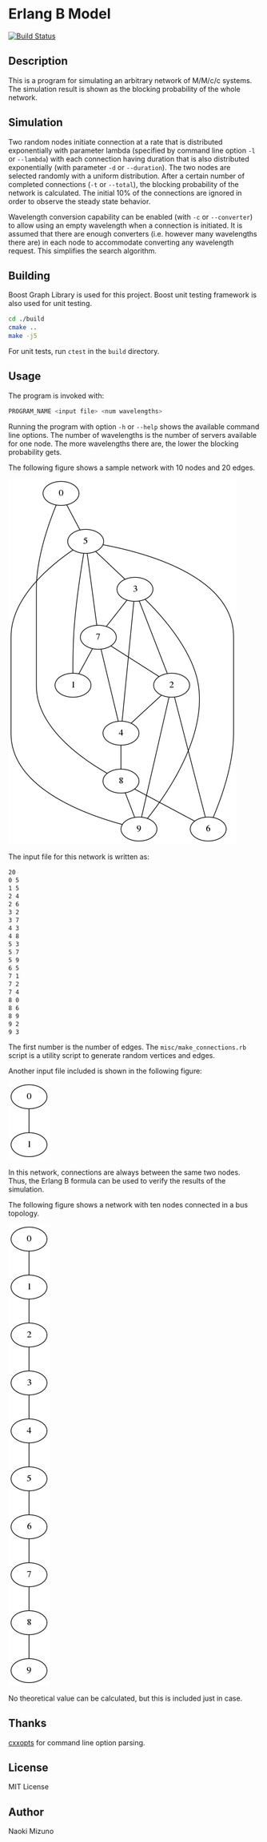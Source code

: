 # Erlang B Model

[![Build Status](https://travis-ci.org/NigoroJr/erlang-b-model.svg)](https://travis-ci.org/NigoroJr/erlang-b-model)

## Description

This is a program for simulating an arbitrary network of M/M/c/c systems. The
simulation result is shown as the blocking probability of the whole network.

## Simulation
Two random nodes initiate connection at a rate that is distributed
exponentially with parameter lambda (specified by command line option
`-l` or `--lambda`) with each connection having duration that is also
distributed exponentially (with parameter `-d` or `--duration`). The two nodes
are selected randomly with a uniform distribution. After a certain number of
completed connections (`-t` or `--total`), the blocking probability of the
network is calculated. The initial 10% of the connections are ignored in order
to observe the steady state behavior.

Wavelength conversion capability can be enabled (with `-c` or `--converter`)
to allow using an empty wavelength when a connection is initiated. It is
assumed that there are enough converters (i.e. however many wavelengths there
are) in each node to accommodate converting any wavelength request. This
simplifies the search algorithm.

## Building
Boost Graph Library is used for this project. Boost unit testing framework is
also used for unit testing.

```sh
cd ./build
cmake ..
make -j5
```

For unit tests, run `ctest` in the `build` directory.

## Usage
The program is invoked with:

```sh
PROGRAM_NAME <input file> <num wavelengths>
```

Running the program with option `-h` or `--help` shows the available command
line options. The number of wavelengths is the number of servers available for
one node. The more wavelengths there are, the lower the blocking probability
gets.

The following figure shows a sample network with 10 nodes and 20 edges.

![Sample Network Diagram](./samples/sample.png)

The input file for this network is written as:

```
20
0 5
1 5
2 4
2 6
3 2
3 7
4 3
4 8
5 3
5 7
5 9
6 5
7 1
7 2
7 4
8 0
8 6
8 9
9 2
9 3
```

The first number is the number of edges. The `misc/make_connections.rb` script
is a utility script to generate random vertices and edges.

Another input file included is shown in the following figure:

![Two-node network](./samples/two_nodes.png)

In this network, connections are always between the same two nodes. Thus, the
Erlang B formula can be used to verify the results of the simulation.

The following figure shows a network with ten nodes connected in a bus
topology.

![Ten-node network](./samples/ten_nodes.png)

No theoretical value can be calculated, but this is included just in case.

## Thanks
[cxxopts](https://github.com/jarro2783/cxxopts) for command line option
parsing.

## License
MIT License

## Author
Naoki Mizuno
